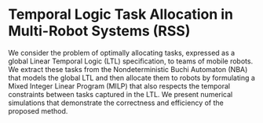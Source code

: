 # Temporal Logic Task Allocation in Multi-Robot Systems (RSS)
We consider the problem of optimally allocating tasks, expressed as a global Linear Temporal Logic (LTL) specification, to teams of mobile robots. We extract these tasks from the Nondeterministic Buchi Automaton (NBA) that models the global LTL and then allocate them to robots by formulating a Mixed Integer Linear Program (MILP) that also respects the temporal constraints between tasks captured in the LTL. We present numerical simulations that demonstrate the correctness and efficiency of the proposed method.
